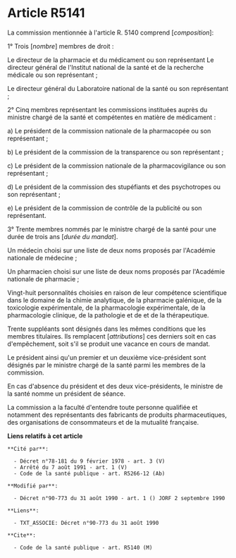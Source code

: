 # Article R5141

La commission mentionnée à l'article R. 5140 comprend [*composition*]:

1° Trois [*nombre*] membres de droit :

Le directeur de la pharmacie et du médicament ou son représentant    Le directeur général de l'Institut national de la santé
et de la recherche médicale ou son représentant ;

Le directeur général du Laboratoire national de la santé ou son représentant ;

2° Cinq membres représentant les commissions instituées auprès du ministre chargé de la santé et compétentes en matière de
médicament :

a) Le président de la commission nationale de la pharmacopée ou son représentant ;

b) Le président de la commission de la transparence ou son représentant ;

c) Le président de la commission nationale de la pharmacovigilance ou son représentant ;

d) Le président de la commission des stupéfiants et des psychotropes ou son représentant ;

e) Le président de la commission de contrôle de la publicité ou son représentant.

3° Trente membres nommés par le ministre chargé de la santé pour une durée de trois ans [*durée du mandat*].

Un médecin choisi sur une liste de deux noms proposés par l'Académie nationale de médecine ;

Un pharmacien choisi sur une liste de deux noms proposés par l'Académie nationale de pharmacie ;

Vingt-huit personnalités choisies en raison de leur compétence scientifique dans le domaine de la chimie analytique, de la
pharmacie galénique, de la toxicologie expérimentale, de la pharmacologie expérimentale, de la pharmacologie clinique, de la
pathologie et de et de la thérapeutique.

Trente suppléants sont désignés dans les mêmes conditions que les membres titulaires. Ils remplacent [*attributions*] ces
derniers soit en cas d'empêchement, soit s'il se produit une vacance en cours de mandat.

Le président ainsi qu'un premier et un deuxième vice-président sont désignés par le ministre chargé de la santé parmi les
membres de la commission.

En cas d'absence du président et des deux vice-présidents, le ministre de la santé nomme un président de séance.

La commission a la faculté d'entendre toute personne qualifiée et notamment des représentants des fabricants de produits
pharmaceutiques, des organisations de consommateurs et de la mutualité française.

**Liens relatifs à cet article**

	**Cité par**:

	  - Décret n°78-181 du 9 février 1978 - art. 3 (V)
	  - Arrêté du 7 août 1991 - art. 1 (V)
	  - Code de la santé publique - art. R5266-12 (Ab)

	**Modifié par**:

	  - Décret n°90-773 du 31 août 1990 - art. 1 () JORF 2 septembre 1990

	**Liens**:

	  - TXT_ASSOCIE: Décret n°90-773 du 31 août 1990

	**Cite**:

	  - Code de la santé publique - art. R5140 (M)
